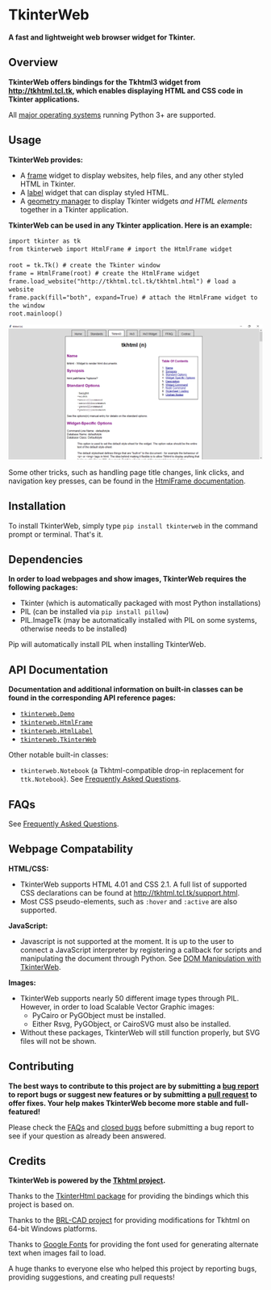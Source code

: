 # TkinterWeb 
**A fast and lightweight web browser widget for Tkinter.**

## Overview
**TkinterWeb offers bindings for the Tkhtml3 widget from http://tkhtml.tcl.tk, which enables displaying HTML and CSS code in Tkinter applications.**

All [major operating systems](/docs/FAQ.md#a-note-on-tkhtml-binaries) running Python 3+ are supported. 

## Usage

**TkinterWeb provides:**
* A [frame](/docs/HTMLFRAME.md) widget to display websites, help files, and any other styled HTML in Tkinter.
* A [label](/docs/HTMLLABEL.md) widget that can display styled HTML.
* A [geometry manager](/docs/GEOMETRY.md) to display Tkinter widgets *and HTML elements* together in a Tkinter application.

**TkinterWeb can be used in any Tkinter application. Here is an example:**
```
import tkinter as tk
from tkinterweb import HtmlFrame # import the HtmlFrame widget

root = tk.Tk() # create the Tkinter window
frame = HtmlFrame(root) # create the HtmlFrame widget
frame.load_website("http://tkhtml.tcl.tk/tkhtml.html") # load a website
frame.pack(fill="both", expand=True) # attach the HtmlFrame widget to the window
root.mainloop()
```
![TkinterWeb](/images/tkinterweb-tkhtml.png)

Some other tricks, such as handling page title changes, link clicks, and navigation key presses, can be found in the [HtmlFrame documentation](/docs/HTMLFRAME.md#tips-and-tricks).

## Installation
To install TkinterWeb, simply type `pip install tkinterweb` in the command prompt or terminal.
That's it.

## Dependencies
**In order to load webpages and show images, TkinterWeb requires the following packages:**
* Tkinter (which is automatically packaged with most Python installations)
* PIL (can be installed via `pip install pillow`)
* PIL.ImageTk (may be automatically installed with PIL on some systems, otherwise needs to be installed)

Pip will automatically install PIL when installing TkinterWeb.

## API Documentation
**Documentation and additional information on built-in classes can be found in the corresponding API reference pages:**
* [`tkinterweb.Demo`](/docs/DEMO.md)
* [`tkinterweb.HtmlFrame`](/docs/HTMLFRAME.md)
* [`tkinterweb.HtmlLabel`](/docs/HTMLLABEL.md)
* [`tkinterweb.TkinterWeb`](/docs/TKINTERWEB.md)

Other notable built-in classes:
* `tkinterweb.Notebook` (a Tkhtml-compatible drop-in replacement for `ttk.Notebook`). See [Frequently Asked Questions](https://github.com/Andereoo/TkinterWeb/blob/main/docs/FAQ.md).

## FAQs
See [Frequently Asked Questions](https://github.com/Andereoo/TkinterWeb/blob/main/docs/FAQ.md).

## Webpage Compatability
**HTML/CSS:**
* TkinterWeb supports HTML 4.01 and CSS 2.1. A full list of supported CSS declarations can be found at http://tkhtml.tcl.tk/support.html. 
* Most CSS pseudo-elements, such as `:hover` and `:active` are also supported. 

**JavaScript:**
* Javascript is not supported at the moment. It is up to the user to connect a JavaScript interpreter by registering a callback for scripts and manipulating the document through Python. See [DOM Manipulation with TkinterWeb](/docs/DOM.md).

**Images:**
* TkinterWeb supports nearly 50 different image types through PIL. However, in order to load Scalable Vector Graphic images:
    * PyCairo or PyGObject must be installed. 
    * Either Rsvg, PyGObject, or CairoSVG must also be installed. 
* Without these packages, TkinterWeb will still function properly, but SVG files will not be shown.

## Contributing
**The best ways to contribute to this project are by submitting a [bug report](https://github.com/Andereoo/TkinterWeb/issues/new) to report bugs or suggest new features or by submitting a [pull request](https://github.com/Andereoo/TkinterWeb/pulls) to offer fixes. Your help makes TkinterWeb become more stable and full-featured!**

Please check the [FAQs](https://github.com/Andereoo/TkinterWeb/blob/main/docs/FAQ.md) and [closed bugs](https://github.com/Andereoo/TkinterWeb/issues?q=is%3Aissue) before submitting a bug report to see if your question as already been answered.

## Credits
**TkinterWeb is powered by the [Tkhtml project](http://tkhtml.tcl.tk/index.html).**

Thanks to the [TkinterHtml package](https://bitbucket.org/aivarannamaa/tkinterhtml) for providing the bindings which this project is based on.

Thanks to the [BRL-CAD project](https://github.com/BRL-CAD/brlcad) for providing modifications for Tkhtml on 64-bit Windows platforms.

Thanks to [Google Fonts](https://github.com/google/fonts) for providing the font used for generating alternate text when images fail to load.

A huge thanks to everyone else who helped this project by reporting bugs, providing suggestions, and creating pull requests!

